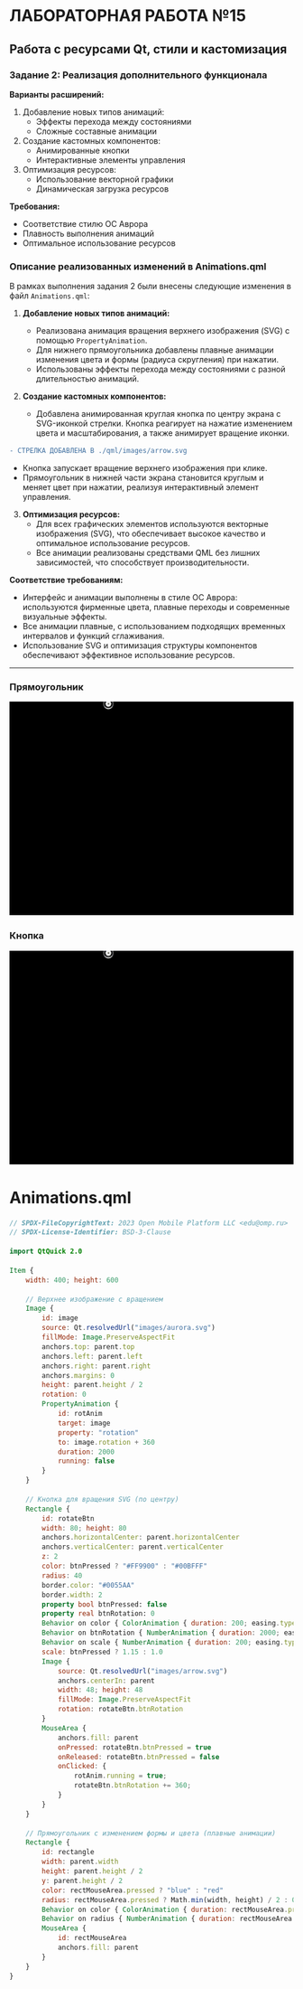 # ЛАБОРАТОРНАЯ РАБОТА №15
## Работа с ресурсами Qt, стили и кастомизация

### Задание 2: Реализация дополнительного функционала
**Варианты расширений:**
1. Добавление новых типов анимаций:
   - Эффекты перехода между состояниями
   - Сложные составные анимации
2. Создание кастомных компонентов:
   - Анимированные кнопки
   - Интерактивные элементы управления
3. Оптимизация ресурсов:
   - Использование векторной графики
   - Динамическая загрузка ресурсов

**Требования:**
- Соответствие стилю ОС Аврора
- Плавность выполнения анимаций
- Оптимальное использование ресурсов

### Описание реализованных изменений в Animations.qml

В рамках выполнения задания 2 были внесены следующие изменения в файл `Animations.qml`:

1. **Добавление новых типов анимаций:**
   - Реализована анимация вращения верхнего изображения (SVG) с помощью `PropertyAnimation`.
   - Для нижнего прямоугольника добавлены плавные анимации изменения цвета и формы (радиуса скругления) при нажатии.
   - Использованы эффекты перехода между состояниями с разной длительностью анимаций.

2. **Создание кастомных компонентов:**
   - Добавлена анимированная круглая кнопка по центру экрана с SVG-иконкой стрелки. Кнопка реагирует на нажатие изменением цвета и масштабирования, а также анимирует вращение иконки.
```diff
- СТРЕЛКА ДОБАВЛЕНА В ./qml/images/arrow.svg
```
   - Кнопка запускает вращение верхнего изображения при клике.
   - Прямоугольник в нижней части экрана становится круглым и меняет цвет при нажатии, реализуя интерактивный элемент управления.

3. **Оптимизация ресурсов:**
   - Для всех графических элементов используются векторные изображения (SVG), что обеспечивает высокое качество и оптимальное использование ресурсов.
   - Все анимации реализованы средствами QML без лишних зависимостей, что способствует производительности.

**Соответствие требованиям:**
- Интерфейс и анимации выполнены в стиле ОС Аврора: используются фирменные цвета, плавные переходы и современные визуальные эффекты.
- Все анимации плавные, с использованием подходящих временных интервалов и функций сглаживания.
- Использование SVG и оптимизация структуры компонентов обеспечивают эффективное использование ресурсов.
---
### Прямоугольник

![](img_ans/new_rect_anim.gif)

### Кнопка

![](img_ans/button_anim.gif)


# Animations.qml
```qml
// SPDX-FileCopyrightText: 2023 Open Mobile Platform LLC <edu@omp.ru>
// SPDX-License-Identifier: BSD-3-Clause

import QtQuick 2.0

Item {
    width: 400; height: 600

    // Верхнее изображение с вращением
    Image {
        id: image
        source: Qt.resolvedUrl("images/aurora.svg")
        fillMode: Image.PreserveAspectFit
        anchors.top: parent.top
        anchors.left: parent.left
        anchors.right: parent.right
        anchors.margins: 0
        height: parent.height / 2
        rotation: 0
        PropertyAnimation {
            id: rotAnim
            target: image
            property: "rotation"
            to: image.rotation + 360
            duration: 2000
            running: false
        }
    }

    // Кнопка для вращения SVG (по центру)
    Rectangle {
        id: rotateBtn
        width: 80; height: 80
        anchors.horizontalCenter: parent.horizontalCenter
        anchors.verticalCenter: parent.verticalCenter
        z: 2
        color: btnPressed ? "#FF9900" : "#00BFFF"
        radius: 40
        border.color: "#0055AA"
        border.width: 2
        property bool btnPressed: false
        property real btnRotation: 0
        Behavior on color { ColorAnimation { duration: 200; easing.type: Easing.InOutQuad } }
        Behavior on btnRotation { NumberAnimation { duration: 2000; easing.type: Easing.InOutQuad } }
        Behavior on scale { NumberAnimation { duration: 200; easing.type: Easing.InOutQuad } }
        scale: btnPressed ? 1.15 : 1.0
        Image {
            source: Qt.resolvedUrl("images/arrow.svg")
            anchors.centerIn: parent
            width: 48; height: 48
            fillMode: Image.PreserveAspectFit
            rotation: rotateBtn.btnRotation
        }
        MouseArea {
            anchors.fill: parent
            onPressed: rotateBtn.btnPressed = true
            onReleased: rotateBtn.btnPressed = false
            onClicked: {
                rotAnim.running = true;
                rotateBtn.btnRotation += 360;
            }
        }
    }

    // Прямоугольник с изменением формы и цвета (плавные анимации)
    Rectangle {
        id: rectangle
        width: parent.width
        height: parent.height / 2
        y: parent.height / 2
        color: rectMouseArea.pressed ? "blue" : "red"
        radius: rectMouseArea.pressed ? Math.min(width, height) / 2 : 0
        Behavior on color { ColorAnimation { duration: rectMouseArea.pressed ? 300 : 2000; easing.type: Easing.InOutQuad } }
        Behavior on radius { NumberAnimation { duration: rectMouseArea.pressed ? 300 : 2000; easing.type: Easing.InOutQuad } }
        MouseArea {
            id: rectMouseArea
            anchors.fill: parent
        }
    }
}
```
